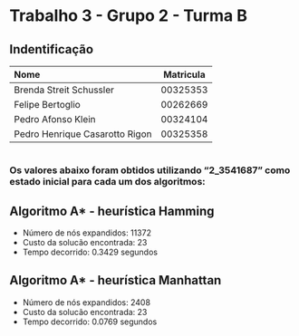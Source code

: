 # Trabalho 3 - Grupo 2 - Turma B

## Indentificação

| Nome                           | Matricula   |
| :----------------------------- | :---------: |
| Brenda Streit Schussler        | 00325353    |
| Felipe Bertoglio               | 00262669    |
| Pedro Afonso Klein             | 00324104    |
| Pedro Henrique Casarotto Rigon | 00325358    |

#
### Os valores abaixo foram obtidos utilizando “2_3541687” como estado inicial para cada um dos algoritmos:

## Algoritmo A* - heurística Hamming 
* Número de nós expandidos: 11372
* Custo da solucão encontrada: 23
* Tempo decorrido: 0.3429 segundos

## Algoritmo A* - heurística Manhattan 
* Número de nós expandidos: 2408
* Custo da solucão encontrada: 23
* Tempo decorrido: 0.0769 segundos 
